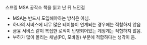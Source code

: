 스프링 MSA 공작소 책을 읽고 난 뒤 느낀점 
- MSA는 반드시 도입해야하는 방식은 아님. 
- 하나의 서비스에 너무 많은 테이블이 연계되는 경우에는 적합하지 않음
- 금융 서비스 같이 복집한 로직이 반영되어있는 계정계는 적합하지 않음. 
- 부하가 많이 몰리는 채널(PC, 모바일) 부분에 적합하다는 생각이 듬. 
